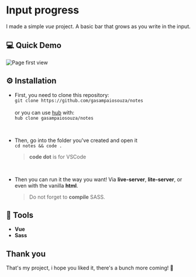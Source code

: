 # Input progress

I made a simple _vue_ project. A basic bar that grows as you write in the input.

## 💻 Quick Demo

![Page first view](https://j.gifs.com/nxqP57.gif)

## ⚙️ Installation

- First, you need to clone this repository: <br />
  `git clone https://github.com/gasampaiosouza/notes` <br /><br />
  or you can use [hub](https://hub.github.com/) with: <br />
  `hub clone gasampaiosouza/notes`

  <br />

- Then, go into the folder you've created and open it <br />
  `cd notes && code .`
  > **code dot** is for VSCode

<br />

- Then you can run it the way you want! Via **live-server**, **lite-server**, or even with the vanilla **html**.
  > Do not forget to **compile** SASS.

## 🔨 Tools

- **Vue**
- **Sass**

## Thank you

That's my project, i hope you liked it, there's a bunch more coming! 💜
